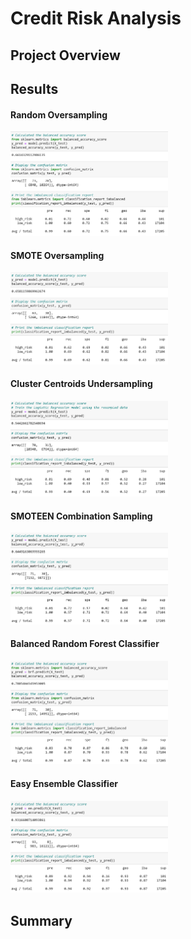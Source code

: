 # Credit Risk Analysis
## Project Overview


## Results
#### Random Oversampling
  
<img src="Resources/random_over.png" width="50%" height="50%">  

#### SMOTE Oversampling

<img src="Resources/smote_over.png" width="50%" height="50%">  

#### Cluster Centroids Undersampling

<img src="Resources/cluster_under.png" width="50%" height="50%">  

#### SMOTEEN Combination Sampling

<img src="Resources/smoteenn.png" width="50%" height="50%">  

#### Balanced Random Forest Classifier

<img src="Resources/brf.png" width="50%" height="50%">  

#### Easy Ensemble Classifier

<img src="Resources/ee.png" width="50%" height="50%">  

## Summary 
